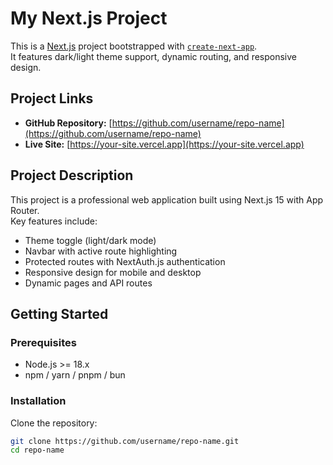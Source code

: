 # My Next.js Project

This is a [Next.js](https://nextjs.org) project bootstrapped with [`create-next-app`](https://nextjs.org/docs/app/api-reference/cli/create-next-app).  
It features dark/light theme support, dynamic routing, and responsive design.

## Project Links

- **GitHub Repository:** [https://github.com/username/repo-name](https://github.com/username/repo-name)  
- **Live Site:** [https://your-site.vercel.app](https://your-site.vercel.app)

## Project Description

This project is a professional web application built using Next.js 15 with App Router.  
Key features include:

- Theme toggle (light/dark mode)
- Navbar with active route highlighting
- Protected routes with NextAuth.js authentication
- Responsive design for mobile and desktop
- Dynamic pages and API routes

## Getting Started

### Prerequisites

- Node.js >= 18.x
- npm / yarn / pnpm / bun

### Installation

Clone the repository:

```bash
git clone https://github.com/username/repo-name.git
cd repo-name
